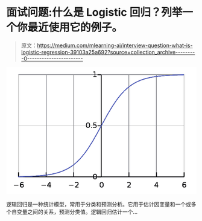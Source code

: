 # 面试问题:什么是 Logistic 回归？列举一个你最近使用它的例子。

> 原文：<https://medium.com/mlearning-ai/interview-question-what-is-logistic-regression-39103a25a692?source=collection_archive---------0----------------------->

![](img/4ee8c21807cc44771ffca8f02d75f82b.png)

逻辑回归是一种统计模型，常用于分类和预测分析。它用于估计因变量和一个或多个自变量之间的关系，预测分类值。逻辑回归估计一个…
